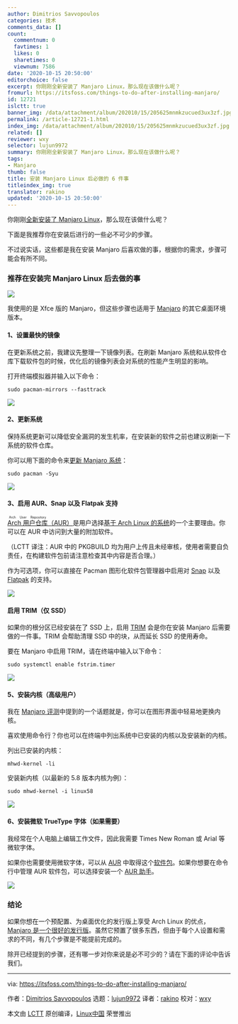```yaml
---
author: Dimitrios Savvopoulos
categories: 技术
comments_data: []
count:
  commentnum: 0
  favtimes: 1
  likes: 0
  sharetimes: 0
  viewnum: 7586
date: '2020-10-15 20:50:00'
editorchoice: false
excerpt: 你刚刚全新安装了 Manjaro Linux，那么现在该做什么呢？
fromurl: https://itsfoss.com/things-to-do-after-installing-manjaro/
id: 12721
islctt: true
banner_img: /data/attachment/album/202010/15/205625mnmkzucued3ux3zf.jpg
permalink: /article-12721-1.html
index_img: /data/attachment/album/202010/15/205625mnmkzucued3ux3zf.jpg.thumb.jpg
related: []
reviewer: wxy
selector: lujun9972
summary: 你刚刚全新安装了 Manjaro Linux，那么现在该做什么呢？
tags:
- Manjaro
thumb: false
title: 安装 Manjaro Linux 后必做的 6 件事
titleindex_img: true
translator: rakino
updated: '2020-10-15 20:50:00'
---
```


你刚刚[全新安装了 Manjaro Linux](https://itsfoss.com/install-manjaro-linux/)，那么现在该做什么呢？


下面是我推荐你在安装后进行的一些必不可少的步骤。


不过说实话，这些都是我在安装 Manjaro 后喜欢做的事，根据你的需求，步骤可能会有所不同。


### 推荐在安装完 Manjaro Linux 后去做的事


![](/data/attachment/album/202010/15/205625mnmkzucued3ux3zf.jpg)


我使用的是 Xfce 版的 Manjaro，但这些步骤也适用于 [Manjaro](https://manjaro.org) 的其它桌面环境版本。


#### 1、设置最快的镜像


在更新系统之前，我建议先整理一下镜像列表。在刷新 Manjaro 系统和从软件仓库下载软件包的时候，优化后的镜像列表会对系统的性能产生明显的影响。


打开终端模拟器并输入以下命令：



```
sudo pacman-mirrors --fasttrack

```

![](/data/attachment/album/202010/15/205641eco99z8e6oxknoaf.png)


#### 2、更新系统


保持系统更新可以降低安全漏洞的发生机率，在安装新的软件之前也建议刷新一下系统的软件仓库。


你可以用下面的命令来[更新 Manjaro 系统](https://itsfoss.com/update-arch-linux/)：



```
sudo pacman -Syu

```

![](/data/attachment/album/202010/15/205714nc7m145n7qg0le4c.png)


#### 3、启用 AUR、Snap 以及 Flatpak 支持


[<ruby> Arch 用户仓库 <rt>  Arch User Repository </rt></ruby>（AUR）](https://itsfoss.com/aur-arch-linux/)是用户选择[基于 Arch Linux 的系统](https://itsfoss.com/arch-based-linux-distros/)的一个主要理由。你可以在 AUR 中访问到大量的附加软件。


（LCTT 译注：AUR 中的 PKGBUILD 均为用户上传且未经审核，使用者需要自负责任，在构建软件包前请注意检查其中内容是否合理。）


作为可选项，你可以直接在 Pacman 图形化软件包管理器中启用对 [Snap](https://itsfoss.com/use-snap-packages-ubuntu-16-04/) 以及 [Flatpak](https://itsfoss.com/flatpak-guide/) 的支持。


![](/data/attachment/album/202010/15/205732rlxxioz2xldf59yv.png)


#### 启用 TRIM（仅 SSD）


如果你的根分区已经安装在了 SSD 上，启用 [TRIM](https://en.wikipedia.org/wiki/Trim_(computing)) 会是你在安装 Manjaro 后需要做的一件事。TRIM 会帮助清理 SSD 中的块，从而延长 SSD 的使用寿命。


要在 Manjaro 中启用 TRIM，请在终端中输入以下命令：



```
sudo systemctl enable fstrim.timer

```

![](/data/attachment/album/202010/15/205746pj8z2rghhgghg1h8.png)


#### 5、安装内核（高级用户）


我在 [Manjaro 评测](https://itsfoss.com/manjaro-linux-review/)中提到的一个话题就是，你可以在图形界面中轻易地更换内核。


喜欢使用命令行？你也可以在终端中列出系统中已安装的内核以及安装新的内核。


列出已安装的内核：



```
mhwd-kernel -li

```

安装新内核（以最新的 5.8 版本内核为例）：



```
sudo mhwd-kernel -i linux58

```

![](/data/attachment/album/202010/15/205814xvtvlpeihrtvbu0c.png)


#### 6、安装微软 TrueType 字体（如果需要）


我经常在个人电脑上编辑工作文件，因此我需要 Times New Roman 或 Arial 等微软字体。


如果你也需要使用微软字体，可以从 [AUR](https://itsfoss.com/aur-arch-linux/) 中取得这个[软件包](https://aur.archlinux.org/packages/ttf-ms-fonts)。如果你想要在命令行中管理 AUR 软件包，可以选择安装一个 [AUR 助手](https://itsfoss.com/best-aur-helpers/)。


![](/data/attachment/album/202010/15/205838b0mbbi193orz3bpi.png)


### 结论


如果你想在一个预配置、为桌面优化的发行版上享受 Arch Linux 的优点，[Manjaro 是一个很好的发行版](https://itsfoss.com/why-use-manjaro-linux/)。虽然它预置了很多东西，但由于每个人设置和需求的不同，有几个步骤是不能提前完成的。


除开已经提到的步骤，还有哪一步对你来说是必不可少的？请在下面的评论中告诉我们。




---


via: <https://itsfoss.com/things-to-do-after-installing-manjaro/>


作者：[Dimitrios Savvopoulos](https://itsfoss.com/author/dimitrios/) 选题：[lujun9972](https://github.com/lujun9972) 译者：[rakino](https://github.com/rakino) 校对：[wxy](https://github.com/wxy)


本文由 [LCTT](https://github.com/LCTT/TranslateProject) 原创编译，[Linux中国](https://linux.cn/) 荣誉推出